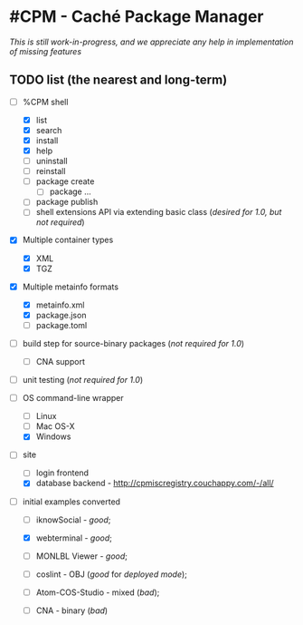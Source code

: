 #CPM - Caché Package Manager
===

_This is still work-in-progress, and we appreciate any help in implementation of missing features_

## TODO list (the nearest and long-term)

- [ ] %CPM shell
  - [X] list
  - [X] search
  - [X] install
  - [X] help
  - [ ] uninstall
  - [ ] reinstall
  - [ ] package create
    - [ ] package ...
  - [ ] package publish
  - [ ] shell extensions API via extending basic class (_desired for 1.0, but not required_)

- [X] Multiple container types
  - [X] XML
  - [X] TGZ

- [X] Multiple metainfo formats
  - [X] metainfo.xml
  - [X] package.json
  - [ ] package.toml

- [ ] build step for source-binary packages (_not required for 1.0_)
  - [ ] CNA support

- [ ] unit testing (_not required for 1.0_)

- [ ] OS command-line wrapper
  - [ ] Linux
  - [ ] Mac OS-X
  - [X] Windows

- [ ] site
  - [ ] login frontend 
  - [X] database backend - http://cpmiscregistry.couchappy.com/-/all/

- [ ] initial examples converted
  - [ ]  iknowSocial - *good*;
  - [X]  webterminal - *good*;
  - [ ]  MONLBL Viewer - *good*;
  - [ ]  coslint - OBJ (*good* for _deployed mode_);
  - [ ]  Atom-COS-Studio - mixed (*bad*);
  - [ ]  CNA - binary (*bad*)

